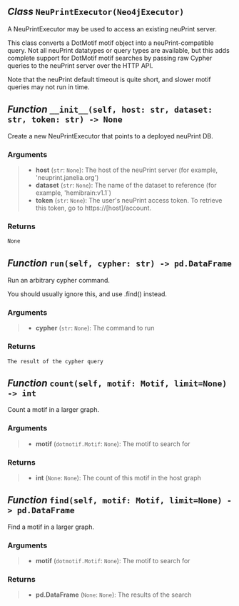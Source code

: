 ## *Class* `NeuPrintExecutor(Neo4jExecutor)`


A NeuPrintExecutor may be used to access an existing neuPrint server.

This class converts a DotMotif motif object into a neuPrint-compatible query. Not all neuPrint datatypes or query types are available, but this adds complete support for DotMotif motif searches by passing raw Cypher queries to the neuPrint server over the HTTP API.

Note that the neuPrint default timeout is quite short, and slower motif queries may not run in time.



## *Function* `__init__(self, host: str, dataset: str, token: str) -> None`


Create a new NeuPrintExecutor that points to a deployed neuPrint DB.

### Arguments
> - **host** (`str`: `None`): The host of the neuPrint server (for example,
        'neuprint.janelia.org')
> - **dataset** (`str`: `None`): The name of the dataset to reference (for example,
        'hemibrain:v1.1`)
> - **token** (`str`: `None`): The user's neuPrint access token. To retrieve this
        token, go to https://[host]/account.

### Returns
    None



## *Function* `run(self, cypher: str) -> pd.DataFrame`


Run an arbitrary cypher command.

You should usually ignore this, and use .find() instead.

### Arguments
> - **cypher** (`str`: `None`): The command to run

### Returns
    The result of the cypher query



## *Function* `count(self, motif: Motif, limit=None) -> int`


Count a motif in a larger graph.

### Arguments
> - **motif** (`dotmotif.Motif`: `None`): The motif to search for

### Returns
> - **int** (`None`: `None`): The count of this motif in the host graph



## *Function* `find(self, motif: Motif, limit=None) -> pd.DataFrame`


Find a motif in a larger graph.

### Arguments
> - **motif** (`dotmotif.Motif`: `None`): The motif to search for

### Returns
> - **pd.DataFrame** (`None`: `None`): The results of the search

